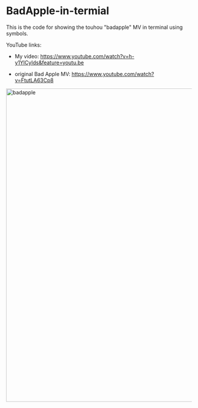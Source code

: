 # BadApple-in-termial
This is the code for showing the touhou "badapple" MV in terminal using symbols. 



YouTube links:

- My video: https://www.youtube.com/watch?v=h-y1YlCyIds&feature=youtu.be


- original Bad Apple MV:
   https://www.youtube.com/watch?v=FtutLA63Cp8
   
<!-- ![alt text](https://github.com/hanmmmmm/BadApple_in_termial/blob/main/Screenshot.png?raw=true) -->

<a id="badapple" href="https://github.com/hanmmmmm/BadApple_in_termial/blob/main/badapple.gif">
    <img src="https://github.com/hanmmmmm/BadApple_in_termial/blob/main/badapple.gif" alt="badapple" title="badapple" width="850"/>
</a>


